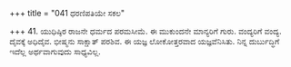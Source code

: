 +++
title = "041 ಧರಣಿಪತಿಯೇ ಸಕಲ"

+++
41. ಯುಧಿಷ್ಠಿರ ರಾಜನೇ ಧರ್ಮದ ಪರಮಸೀಮೆ. ಈ ಮುಕುಂದನೇ ಮಾನ್ಯರಿಗೆ ಗುರು. ವಂದ್ಯರಿಗೆ ವಂದ್ಯ. ದೈವಕ್ಕೆ ಅಧಿದೈವ. ಭೀಷ್ಮನು ಸಾಕ್ಷಾತ್ ಪರಶಿವ. ಈ ಯಜ್ಞ ಲೋಕೋತ್ತರವಾದ ಯಜ್ಞವೆನಿಸಿತು. ನಿನ್ನ ದುರ್ಬುದ್ಧಿಗೆ ಇದೆಲ್ಲ ಅರ್ಥವಾಗುವುದು ಸಾಧ್ಯವಿಲ್ಲ.